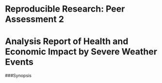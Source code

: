 Reproducible Research: Peer Assessment 2
========================================
Analysis Report of Health and Economic Impact by Severe Weather Events
========================================
###Synopsis
